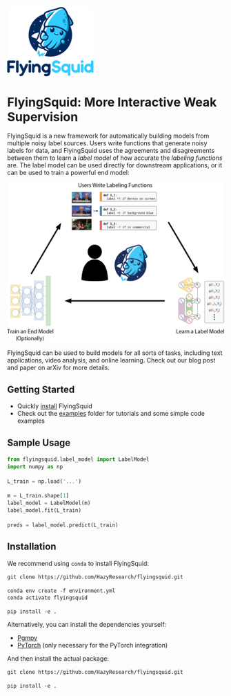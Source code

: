 <div>
  <img src="figs/logo.png" width="200">
</div>

# FlyingSquid: More Interactive Weak Supervision

FlyingSquid is a new framework for automatically building models from multiple
noisy label sources.
Users write functions that generate noisy labels for data, and FlyingSquid uses
the agreements and disagreements between them to learn a _label model_ of how
accurate the _labeling functions_ are.
The label model can be used directly for downstream applications, or it can be
used to train a powerful end model:

<div>
  <img src="figs/System Diagram.png" width="800">
</div>

FlyingSquid can be used to build models for all sorts of tasks, including text
applications, video analysis, and online learning.
Check out our blog post and paper on arXiv for more details.

## Getting Started
* Quickly [install](#installation) FlyingSquid
* Check out the [examples](examples/) folder for tutorials and some simple code
examples

## Sample Usage
```Python
from flyingsquid.label_model import LabelModel
import numpy as np

L_train = np.load('...')

m = L_train.shape[1]
label_model = LabelModel(m)
label_model.fit(L_train)

preds = label_model.predict(L_train)
```

## Installation

We recommend using `conda` to install FlyingSquid:

```
git clone https://github.com/HazyResearch/flyingsquid.git

conda env create -f environment.yml
conda activate flyingsquid

pip install -e .
```

Alternatively, you can install the dependencies yourself:
* [Pgmpy](http://pgmpy.org/)
* [PyTorch](https://pytorch.org/) (only necessary for the PyTorch integration) 

And then install the actual package:
```
git clone https://github.com/HazyResearch/flyingsquid.git

pip install -e .
```
